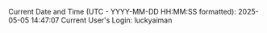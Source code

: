 Current Date and Time (UTC - YYYY-MM-DD HH:MM:SS formatted): 2025-05-05 14:47:07
Current User's Login: luckyaiman
